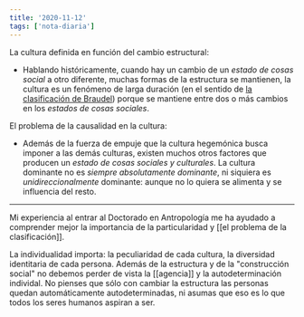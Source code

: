 ```yaml
---
title: '2020-11-12'
tags: ['nota-diaria']
---
```


La cultura definida en función del cambio estructural:

- Hablando históricamente, cuando hay un cambio de un *estado de cosas social* a otro diferente, muchas formas de la estructura se mantienen, la cultura es un fenómeno de larga duración (en el sentido de [la clasificación de Braudel](https://www.uaeh.edu.mx/scige/boletin/atotonilco/n2/e3.html)) porque se mantiene entre dos o más cambios en los *estados de cosas sociales*.

El problema de la causalidad en la cultura:

- Además de la fuerza de empuje que la cultura hegemónica busca imponer a las demás culturas, existen muchos otros factores que producen un *estado de cosas sociales y culturales*. La cultura dominante no es *siempre absolutamente dominante*, ni siquiera es *unidireccionalmente* dominante: aunque no lo quiera se alimenta y se influencia del resto. 

---
Mi experiencia al entrar al Doctorado en Antropología me ha ayudado a comprender mejor la importancia de la particularidad y [[el problema de la clasificación]]. 

La individualidad importa: la peculiaridad de cada cultura, la diversidad identitaria de cada persona. Además de la estructura y de la "construcción social" no debemos perder de vista la [[agencia]] y la autodeterminación individal. No pienses que sólo con cambiar la estructura las personas quedan automáticamente autodeterminadas, ni asumas que eso es lo que todos los seres humanos aspiran a ser. 
